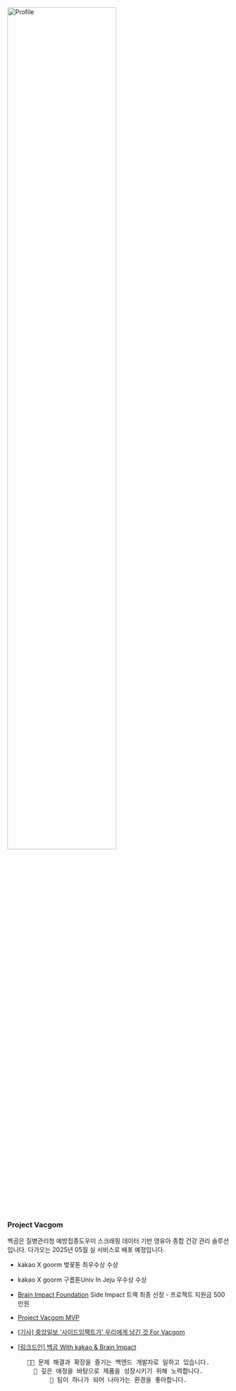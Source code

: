   <a title="h-beeen" href="https://github.com/h-beeen">
    <picture>
      <source media="(prefers-color-scheme: dark)" srcset="https://capsule-render.vercel.app/api?type=venom&height=300&color=gradient&text=h-beeen&desc=Back-End%20Developer&section=header&reversal=false&textBg=false&fontColor=ffffff&fontSize=100&fontAlign=74.5&animation=twinkling&descAlignY=64&descAlign=63" width="70%">
      <img alt="Profile" src="https://capsule-render.vercel.app/api?type=venom&height=300&color=gradient&text=h-beeen&desc=Back-End%20Developer&section=header&reversal=false&textBg=false&fontColor=000000&fontSize=100&fontAlign=74.5&animation=twinkling&descAlignY=64&descAlign=63" width="70%">
    </picture>
  </a>
  


### Project Vacgom

백곰은 질병관리청 예방접종도우미 스크래핑 데이터 기반 
영유아 종합 건강 관리 솔루션입니다.
다가오는 2025년 05월 실 서비스로 배포 예정입니다. 

- kakao X goorm 벚꽃톤 최우수상 수상
- kakao X goorm 구름톤Univ In Jeju 우수상 수상
- [Brain Impact Foundation](https://brianimpact.org/) Side Impact 트랙 최종 선정 - 프로젝트 지원금 500만원 

- [Project Vacgom MVP](https://vacgom.co.kr)
- [[기사] 중앙일보 '사이드임팩트가' 우리에게 남긴 것 For Vacgom](https://www.joongang.co.kr/article/25315329)
- [[링크드인] 백곰 With kakao & Brain Impact](https://www.linkedin.com/feed/update/urn:li:activity:7270742495523672064/)


<pre style="text-align: center">
🧑‍💻 문제 해결과 확장을 즐기는 백엔드 개발자로 일하고 있습니다.
🎁 깊은 애정을 바탕으로 제품을 성장시키기 위해 노력합니다.
👥 팀이 하나가 되어 나아가는 환경을 좋아합니다.
</pre>